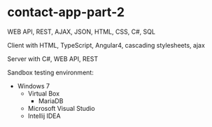 # contact-app-part-2
WEB API, REST, AJAX, JSON, HTML, CSS, C#, SQL

Client with HTML, TypeScript, Angular4, cascading stylesheets, ajax

Server with C#, WEB API, REST

Sandbox testing environment:

- Windows 7
  - Virtual Box
    - MariaDB
  - Microsoft Visual Studio
  - Intellij IDEA
